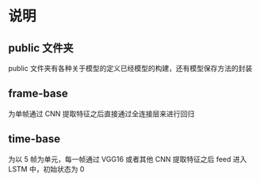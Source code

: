 # 说明

## public 文件夹

public 文件夹有各种关于模型的定义已经模型的构建，还有模型保存方法的封装

## frame-base

为单帧通过 CNN 提取特征之后直接通过全连接层来进行回归

## time-base

为以 5 帧为单元，每一帧通过 VGG16 或者其他 CNN 提取特征之后 feed 进入 LSTM 中，初始状态为 0
